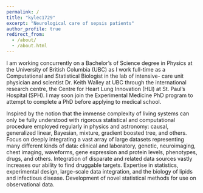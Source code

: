 ```yaml
---
permalink: /
title: "kylec1729"
excerpt: "Neurological care of sepsis patients"
author_profile: true
redirect_from: 
  - /about/
  - /about.html
---
```


I am working concurrently on a Bachelor’s of Science degree in Physics at the University of British
Columbia (UBC) as I work full-time as a Computational and Statistical Biologist in the lab of intensive-
care unit physician and scientist Dr. Keith Walley at UBC through the international research centre,
the Centre for Heart Lung Innovation (HLI) at St. Paul’s Hospital (SPH). I may soon join the Experimental
Medicine PhD program to attempt to complete a PhD before applying to medical school.

Inspired by the notion that the immense complexity of living systems can only be fully understood with
rigorous statistical and computational procedure employed regularly in physics and astronomy: causal,
generalized linear, Bayesian, mixture, gradient boosted tree, and others. Focus on deeply integrating a
vast array of large datasets representing many different kinds of data: clinical and laboratory, genetic,
neuroimaging, chest imaging, waveforms, gene expression and protein levels, phenotypes, drugs, and
others. Integration of disparate and related data sources vastly increases our ability to find druggable
targets. Expertise in statistics, experimental design, large-scale data integration, and the biology of
lipids and infectious disease. Development of novel statistical methods for use on observational data.
